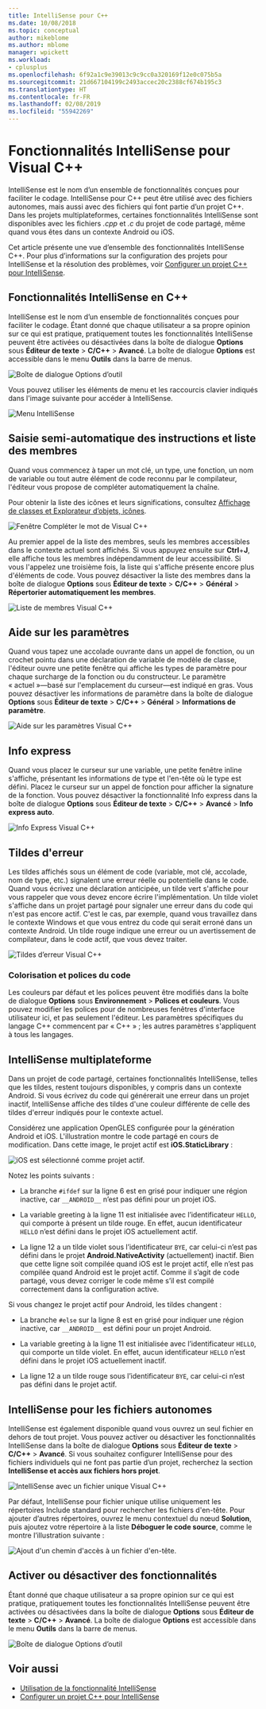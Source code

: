 ```yaml
---
title: IntelliSense pour C++
ms.date: 10/08/2018
ms.topic: conceptual
author: mikeblome
ms.author: mblome
manager: wpickett
ms.workload:
- cplusplus
ms.openlocfilehash: 6f92a1c9e39013c9c9cc0a320169f12e0c075b5a
ms.sourcegitcommit: 21d667104199c2493accec20c2388cf674b195c3
ms.translationtype: HT
ms.contentlocale: fr-FR
ms.lasthandoff: 02/08/2019
ms.locfileid: "55942269"
---
```

# <a name="visual-c-intellisense-features"></a>Fonctionnalités IntelliSense pour Visual C++

IntelliSense est le nom d’un ensemble de fonctionnalités conçues pour faciliter le codage. IntelliSense pour C++ peut être utilisé avec des fichiers autonomes, mais aussi avec des fichiers qui font partie d’un projet C++. Dans les projets multiplateformes, certaines fonctionnalités IntelliSense sont disponibles avec les fichiers *.cpp* et *.c* du projet de code partagé, même quand vous êtes dans un contexte Android ou iOS.

Cet article présente une vue d’ensemble des fonctionnalités IntelliSense C++. Pour plus d’informations sur la configuration des projets pour IntelliSense et la résolution des problèmes, voir [Configurer un projet C++ pour IntelliSense](visual-cpp-intellisense-configuration.md).

## <a name="intellisense-features-in-c"></a>Fonctionnalités IntelliSense en C++

IntelliSense est le nom d’un ensemble de fonctionnalités conçues pour faciliter le codage. Étant donné que chaque utilisateur a sa propre opinion sur ce qui est pratique, pratiquement toutes les fonctionnalités IntelliSense peuvent être activées ou désactivées dans la boîte de dialogue **Options** sous **Éditeur de texte** > **C/C++** > **Avancé**. La boîte de dialogue **Options** est accessible dans le menu **Outils** dans la barre de menus.

![Boîte de dialogue Options d’outil](../ide/media/sintellisensecpptoolsoptions.PNG)

Vous pouvez utiliser les éléments de menu et les raccourcis clavier indiqués dans l'image suivante pour accéder à IntelliSense.

![Menu IntelliSense](../ide/media/vs2015_cpp_intellisense_menu.png)

## <a name="statement-completion-and-member-list"></a>Saisie semi-automatique des instructions et liste des membres

Quand vous commencez à taper un mot clé, un type, une fonction, un nom de variable ou tout autre élément de code reconnu par le compilateur, l'éditeur vous propose de compléter automatiquement la chaîne.

Pour obtenir la liste des icônes et leurs significations, consultez [Affichage de classes et Explorateur d’objets, icônes](../ide/class-view-and-object-browser-icons.md).

![Fenêtre Compléter le mot de Visual C&#43;&#43;](../ide/media/vs2015_cpp_complete_word.png)

Au premier appel de la liste des membres, seuls les membres accessibles dans le contexte actuel sont affichés. Si vous appuyez ensuite sur **Ctrl**+**J**, elle affiche tous les membres indépendamment de leur accessibilité. Si vous l'appelez une troisième fois, la liste qui s'affiche présente encore plus d'éléments de code. Vous pouvez désactiver la liste des membres dans la boîte de dialogue **Options** sous **Éditeur de texte** > **C/C++** > **Général**  >  **Répertorier automatiquement les membres**.

![Liste de membres Visual C&#43;&#43;](../ide/media/vs2015_cpp_list_members.png)

## <a name="parameter-help"></a>Aide sur les paramètres

Quand vous tapez une accolade ouvrante dans un appel de fonction, ou un crochet pointu dans une déclaration de variable de modèle de classe, l'éditeur ouvre une petite fenêtre qui affiche les types de paramètre pour chaque surcharge de la fonction ou du constructeur. Le paramètre « actuel »&mdash;basé sur l'emplacement du curseur&mdash;est indiqué en gras. Vous pouvez désactiver les informations de paramètre dans la boîte de dialogue **Options** sous **Éditeur de texte** > **C/C++** > **Général**  >  **Informations de paramètre**.

![Aide sur les paramètres Visual C&#43;&#43;](../ide/media/vs_2015_cpp_param_help.png)

## <a name="quick-info"></a>Info express

Quand vous placez le curseur sur une variable, une petite fenêtre inline s'affiche, présentant les informations de type et l'en-tête où le type est défini. Placez le curseur sur un appel de fonction pour afficher la signature de la fonction. Vous pouvez désactiver la fonctionnalité Info express dans la boîte de dialogue **Options** sous **Éditeur de texte** > **C/C++** > **Avancé** > **Info express auto**.

![Info Express Visual C&#43;&#43;](../ide/media/vs2015_cpp_quickinfo.png)

## <a name="error-squiggles"></a>Tildes d'erreur

Les tildes affichés sous un élément de code (variable, mot clé, accolade, nom de type, etc.) signalent une erreur réelle ou potentielle dans le code. Quand vous écrivez une déclaration anticipée, un tilde vert s'affiche pour vous rappeler que vous devez encore écrire l'implémentation. Un tilde violet s'affiche dans un projet partagé pour signaler une erreur dans du code qui n'est pas encore actif. C'est le cas, par exemple, quand vous travaillez dans le contexte Windows et que vous entrez du code qui serait erroné dans un contexte Android. Un tilde rouge indique une erreur ou un avertissement de compilateur, dans le code actif, que vous devez traiter.

![Tildes d’erreur Visual C&#43;&#43;](../ide/media/vs2015_cpp_error_quiggles.png)

### <a name="code-colorization-and-fonts"></a>Colorisation et polices du code

Les couleurs par défaut et les polices peuvent être modifiés dans la boîte de dialogue **Options** sous **Environnement** > **Polices et couleurs**. Vous pouvez modifier les polices pour de nombreuses fenêtres d'interface utilisateur ici, et pas seulement l'éditeur. Les paramètres spécifiques du langage C++ commencent par « C++ » ; les autres paramètres s'appliquent à tous les langages.

## <a name="cross-platform-intellisense"></a>IntelliSense multiplateforme

Dans un projet de code partagé, certaines fonctionnalités IntelliSense, telles que les tildes, restent toujours disponibles, y compris dans un contexte Android. Si vous écrivez du code qui générerait une erreur dans un projet inactif, IntelliSense affiche des tildes d'une couleur différente de celle des tildes d'erreur indiqués pour le contexte actuel.

Considérez une application OpenGLES configurée pour la génération Android et iOS. L'illustration montre le code partagé en cours de modification. Dans cette image, le projet actif est **iOS.StaticLibrary** :

![iOS est sélectionné comme projet actif.](../ide/media/intellisensecppcrossplatform2.png)

Notez les points suivants :

- La branche `#ifdef` sur la ligne 6 est en grisé pour indiquer une région inactive, car `__ANDROID__` n’est pas défini pour un projet iOS.

- La variable greeting à la ligne 11 est initialisée avec l’identificateur `HELLO`, qui comporte à présent un tilde rouge. En effet, aucun identificateur `HELLO` n’est défini dans le projet iOS actuellement actif.

- La ligne 12 a un tilde violet sous l’identificateur `BYE`, car celui-ci n’est pas défini dans le projet **Android.NativeActivity** (actuellement) inactif. Bien que cette ligne soit compilée quand iOS est le projet actif, elle n’est pas compilée quand Android est le projet actif. Comme il s’agit de code partagé, vous devez corriger le code même s’il est compilé correctement dans la configuration active.

Si vous changez le projet actif pour Android, les tildes changent :

- La branche `#else` sur la ligne 8 est en grisé pour indiquer une région inactive, car `__ANDROID__` est défini pour un projet Android.

- La variable greeting à la ligne 11 est initialisée avec l’identificateur `HELLO`, qui comporte un tilde violet. En effet, aucun identificateur `HELLO` n’est défini dans le projet iOS actuellement inactif.

- La ligne 12 a un tilde rouge sous l’identificateur `BYE`, car celui-ci n’est pas défini dans le projet actif.

## <a name="intellisense-for-stand-alone-files"></a>IntelliSense pour les fichiers autonomes

IntelliSense est également disponible quand vous ouvrez un seul fichier en dehors de tout projet. Vous pouvez activer ou désactiver les fonctionnalités IntelliSense dans la boîte de dialogue **Options** sous **Éditeur de texte** > **C/C++** > **Avancé**. Si vous souhaitez configurer IntelliSense pour des fichiers individuels qui ne font pas partie d’un projet, recherchez la section **IntelliSense et accès aux fichiers hors projet**.

![IntelliSense avec un fichier unique Visual C&#43;&#43;](../ide/media/vs2015_cpp_single_file_intellisense.png)

Par défaut, IntelliSense pour fichier unique utilise uniquement les répertoires Include standard pour rechercher les fichiers d'en-tête. Pour ajouter d’autres répertoires, ouvrez le menu contextuel du nœud **Solution**, puis ajoutez votre répertoire à la liste **Déboguer le code source**, comme le montre l’illustration suivante :

![Ajout d'un chemin d'accès à un fichier d'en-tête.](../ide/media/intellisensedebugyourcode.jpg)

## <a name="enable-or-disable-features"></a>Activer ou désactiver des fonctionnalités

Étant donné que chaque utilisateur a sa propre opinion sur ce qui est pratique, pratiquement toutes les fonctionnalités IntelliSense peuvent être activées ou désactivées dans la boîte de dialogue **Options** sous **Éditeur de texte** > **C/C++** > **Avancé**. La boîte de dialogue **Options** est accessible dans le menu **Outils** dans la barre de menus.

![Boîte de dialogue Options d’outil](../ide/media/sintellisensecpptoolsoptions.PNG)

## <a name="see-also"></a>Voir aussi

- [Utilisation de la fonctionnalité IntelliSense](../ide/using-intellisense.md)
- [Configurer un projet C++ pour IntelliSense](visual-cpp-intellisense-configuration.md)
